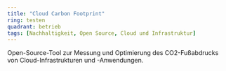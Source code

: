 ```yaml
---
title: "Cloud Carbon Footprint"
ring: testen
quadrant: betrieb
tags: [Nachhaltigkeit, Open Source, Cloud und Infrastruktur]
---
```


Open-Source-Tool zur Messung und Optimierung des CO2-Fußabdrucks von Cloud-Infrastrukturen und -Anwendungen.
